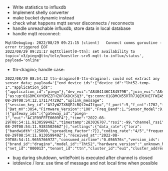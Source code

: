 * Write statistics to influxdb
* Implement shelly converter
* make bucket dynamic instead
* check what happens mqtt server disconnects / reconnects
* handle unreachable influxdb, store data in local database
* handle mqtt reconnect:
```
MqttDebugLog: 2022/08/29 09:21:15 [client]   Connect comms goroutine - error triggered EOF
2022/08/29 09:21:17 mqttClient[0-ttn]: set availability to topic='v3/piegn@ttn/tele/koestler-srv5-mqtt-to-influx/status', payload='online'
```

* ttn-dragino; handle case:
```
2022/08/29 08:54:12 ttn-dragino[0-ttn-dragino]: could not extract any sensor data; payload='{"end_device_ids":{"device_id":"lht52-temp-1","application_ids":{"application_id":"piegn"},"dev_eui":"A8404146C184579B","join_eui":"A840410000000100","dev_addr":"260BA38C"},"correlation_ids":["as:up:01GBMCXVYBMZZFHZHFGKDCKSQ3","gs:conn:01GBMCN55RTR7JQEMJHEFFWZ45","gs:up:host:01GBMCN5609J54R7HATNS2Y6YQ","gs:uplink:01GBMCXVQWV4W3NEDZGTTNTVKR","ns:uplink:01GBMCXVQXNW58CRTTQQGQ652F","rpc:/ttn.lorawan.v3.GsNs/HandleUplink:01GBMCXVQXC7TPXZZX58F7CF7Z","rpc:/ttn.lorawan.v3.NsAs/HandleUplink:01GBMCXVYA4YS3DVKWH32P0FQB"],"received_at":"2022-08-29T08:54:12.171174729Z","uplink_message":{"session_key_id":"AYJyW27X6QEJiBQt2m4Ifg==","f_port":5,"f_cnt":1702,"frm_payload":"CQEAAQAL7g==","decoded_payload":{"Bat_mV":3054,"Firmware_Version":"100","Freq_Band":1,"Sensor_Model":9,"Sub_Band":0},"rx_metadata":[{"gateway_ids":{"gateway_id":"piegn-1","eui":"AC1F09FFFE0609F4"},"time":"2022-08-29T08:54:11.913059949Z","timestamp":283036707,"rssi":-99,"channel_rssi":-99,"snr":11,"uplink_token":"ChUKEwoHcGllZ24tMRIIrB8J//4GCfQQo5j7hgEaDAiz/bGYBhCbtoHMAyC40bWynggqDAiz/bGYBhDt4LCzAw==","received_at":"2022-08-29T08:54:11.938350266Z"}],"settings":{"data_rate":{"lora":{"bandwidth":125000,"spreading_factor":7}},"coding_rate":"4/5","frequency":"867500000","timestamp":283036707,"time":"2022-08-29T08:54:11.913059949Z"},"received_at":"2022-08-29T08:54:11.965576697Z","consumed_airtime":"0.056576s","version_ids":{"brand_id":"dragino","model_id":"lht52","hardware_version":"_unknown_hw_version_","firmware_version":"1.0","band_id":"EU_863_870"},"network_ids":{"net_id":"000013","tenant_id":"ttn","cluster_id":"eu1","cluster_address":"eu1.cloud.thethings.network"}}}'
```
* bug during shutdown, writePoint is executed after channel is closed
* iotdevice / lora: use time of message and not local time when possible